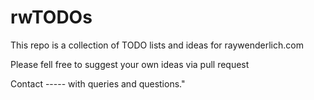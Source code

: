 # rwTODOs

This repo is a collection of TODO lists and ideas for raywenderlich.com

Please fell free to suggest your own ideas via pull request

Contact ----- with queries and questions."
